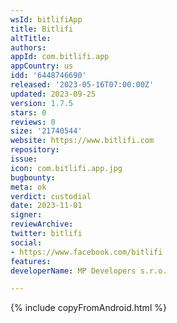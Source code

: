 ```yaml
---
wsId: bitlifiApp
title: Bitlifi
altTitle: 
authors: 
appId: com.bitlifi.app
appCountry: us
idd: '6448746690'
released: '2023-05-16T07:00:00Z'
updated: 2023-09-25
version: 1.7.5
stars: 0
reviews: 0
size: '21740544'
website: https://www.bitlifi.com
repository: 
issue: 
icon: com.bitlifi.app.jpg
bugbounty: 
meta: ok
verdict: custodial
date: 2023-11-01
signer: 
reviewArchive: 
twitter: bitlifi
social:
- https://www.facebook.com/bitlifi 
features: 
developerName: MP Developers s.r.o.

---
```


{% include copyFromAndroid.html %}